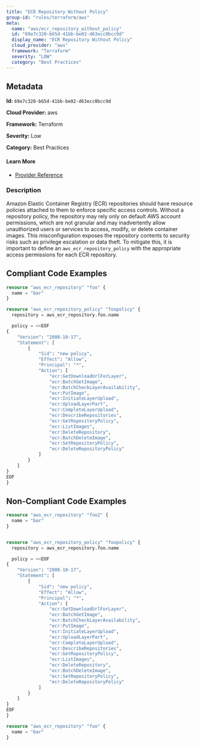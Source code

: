 ```yaml
---
title: "ECR Repository Without Policy"
group-id: "rules/terraform/aws"
meta:
  name: "aws/ecr_repository_without_policy"
  id: "69e7c320-b65d-41bb-be02-d63ecc0bcc9d"
  display_name: "ECR Repository Without Policy"
  cloud_provider: "aws"
  framework: "Terraform"
  severity: "LOW"
  category: "Best Practices"
---
```

## Metadata

**Id:** `69e7c320-b65d-41bb-be02-d63ecc0bcc9d`

**Cloud Provider:** aws

**Framework:** Terraform

**Severity:** Low

**Category:** Best Practices

#### Learn More

 - [Provider Reference](https://registry.terraform.io/providers/hashicorp/aws/latest/docs/resources/ecr_repository_policy)

### Description

 Amazon Elastic Container Registry (ECR) repositories should have resource policies attached to them to enforce specific access controls. Without a repository policy, the repository may rely only on default AWS account permissions, which are not granular and may inadvertently allow unauthorized users or services to access, modify, or delete container images. This misconfiguration exposes the repository contents to security risks such as privilege escalation or data theft. To mitigate this, it is important to define an `aws_ecr_repository_policy` with the appropriate access permissions for each ECR repository.


## Compliant Code Examples
```terraform
resource "aws_ecr_repository" "foo" {
  name = "bar"
}

resource "aws_ecr_repository_policy" "foopolicy" {
  repository = aws_ecr_repository.foo.name

  policy = <<EOF
{
    "Version": "2008-10-17",
    "Statement": [
        {
            "Sid": "new policy",
            "Effect": "Allow",
            "Principal": "*",
            "Action": [
                "ecr:GetDownloadUrlForLayer",
                "ecr:BatchGetImage",
                "ecr:BatchCheckLayerAvailability",
                "ecr:PutImage",
                "ecr:InitiateLayerUpload",
                "ecr:UploadLayerPart",
                "ecr:CompleteLayerUpload",
                "ecr:DescribeRepositories",
                "ecr:GetRepositoryPolicy",
                "ecr:ListImages",
                "ecr:DeleteRepository",
                "ecr:BatchDeleteImage",
                "ecr:SetRepositoryPolicy",
                "ecr:DeleteRepositoryPolicy"
            ]
        }
    ]
}
EOF
}

```
## Non-Compliant Code Examples
```terraform
resource "aws_ecr_repository" "foo2" {
  name = "bar"
}


resource "aws_ecr_repository_policy" "foopolicy" {
  repository = aws_ecr_repository.foo.name

  policy = <<EOF
{
    "Version": "2008-10-17",
    "Statement": [
        {
            "Sid": "new policy",
            "Effect": "Allow",
            "Principal": "*",
            "Action": [
                "ecr:GetDownloadUrlForLayer",
                "ecr:BatchGetImage",
                "ecr:BatchCheckLayerAvailability",
                "ecr:PutImage",
                "ecr:InitiateLayerUpload",
                "ecr:UploadLayerPart",
                "ecr:CompleteLayerUpload",
                "ecr:DescribeRepositories",
                "ecr:GetRepositoryPolicy",
                "ecr:ListImages",
                "ecr:DeleteRepository",
                "ecr:BatchDeleteImage",
                "ecr:SetRepositoryPolicy",
                "ecr:DeleteRepositoryPolicy"
            ]
        }
    ]
}
EOF
}

```

```terraform
resource "aws_ecr_repository" "foo" {
  name = "bar"
}


```
